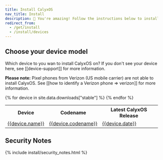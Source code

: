 ```yaml
---
title: Install CalyxOS
nav_title: Install
description: 🥳 You're amazing! Follow the instructions below to install CalyxOS!
redirect_from:
  - /get/install
  - /install/devices
---
```


## Choose your device model

Which device to you wan to install CalyxOS on? If you don't see your device here, see [[device-support]] for more information.

**Please note:** Pixel phones from Verizon (US mobile carrier) are not able to install CalyxOS. See [[how to identify a Verizon phone => verizon]] for more information.

<table class="table table-striped download">
<tr>
<th>Device</th>
<th>Codename</th>
<th>Latest CalyxOS Release</th>
</tr>
{% for device in site.data.downloads["stable"] %}
<tr>
<td><a href="./devices/{{device.codename}}">{{device.name}}</a></td>
<td><a href="./devices/{{device.codename}}">{{device.codename}}</a></td>
<td><a href="./devices/{{device.codename}}">{{device.date}}</a></td>
</tr>
{% endfor %}
</table>

## Security Notes

{% include install/security_notes.html %}
